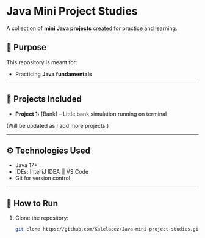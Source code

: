# Java Mini Project Studies

A collection of **mini Java projects** created for practice and learning.  

## 🎯 Purpose
This repository is meant for:
- Practicing **Java fundamentals**
  
---

## 📂 Projects Included
- **Project 1:** [Bank] – Little bank simulation running on terminal

(Will be updated as I add more projects.)

---

## ⚙️ Technologies Used
- Java 17+ 
- IDEs: IntelliJ IDEA || VS Code 
- Git for version control

---

## 🚀 How to Run
1. Clone the repository:
   ```bash
   git clone https://github.com/Kalelacez/Java-mini-project-studies.git
